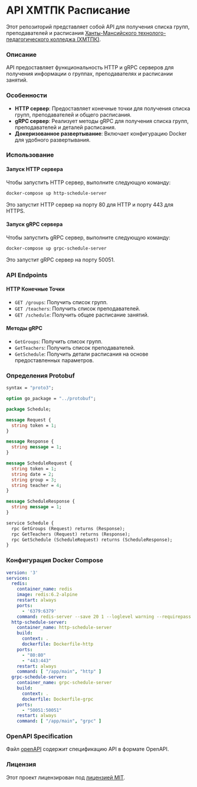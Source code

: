 # API ХМТПК Расписание

Этот репозиторий представляет собой API для получения списка групп, преподавателей и расписания [Ханты-Мансийского технолого-педагогического колледжа (ХМТПК)](https://hmtpk.ru/ru/).

### Описание

API предоставляет функциональность HTTP и gRPC серверов для получения информации о группах, преподавателях и расписании занятий.

### Особенности

- **HTTP сервер**: Предоставляет конечные точки для получения списка групп, преподавателей и общего расписания.
- **gRPC сервер**: Реализует методы gRPC для получения списка групп, преподавателей и деталей расписания.
- **Докеризованное развертывание**: Включает конфигурацию Docker для удобного развертывания.

### Использование

#### Запуск HTTP сервера

Чтобы запустить HTTP сервер, выполните следующую команду:

```bash
docker-compose up http-schedule-server
```

Это запустит HTTP сервер на порту 80 для HTTP и порту 443 для HTTPS.

#### Запуск gRPC сервера

Чтобы запустить gRPC сервер, выполните следующую команду:

```bash
docker-compose up grpc-schedule-server
```

Это запустит gRPC сервер на порту 50051.

### API Endpoints

#### HTTP Конечные Точки

- `GET /groups`: Получить список групп.
- `GET /teachers`: Получить список преподавателей.
- `GET /schedule`: Получить общее расписание занятий.

#### Методы gRPC

- `GetGroups`: Получить список групп.
- `GetTeachers`: Получить список преподавателей.
- `GetSchedule`: Получить детали расписания на основе предоставленных параметров.

### Определения Protobuf

```protobuf
syntax = "proto3";

option go_package = "../protobuf";

package Schedule;

message Request {
  string token = 1;
}

message Response {
  string message = 1;
}

message ScheduleRequest {
  string token = 1;
  string date = 2;
  string group = 3;
  string teacher = 4;
}

message ScheduleResponse {
  string message = 1;
}

service Schedule {
  rpc GetGroups (Request) returns (Response);
  rpc GetTeachers (Request) returns (Response);
  rpc GetSchedule (ScheduleRequest) returns (ScheduleResponse);
}
```

### Конфигурация Docker Compose

```yaml
version: '3'
services:
  redis:
    container_name: redis
    image: redis:6.2-alpine
    restart: always
    ports:
      - '6379:6379'
    command: redis-server --save 20 1 --loglevel warning --requirepass password
  http-schedule-server:
    container_name: http-schedule-server
    build:
      context: .
      dockerfile: Dockerfile-http
    ports:
      - "80:80"
      - "443:443"
    restart: always
    command: [ "/app/main", "http" ]
  grpc-schedule-server:
    container_name: grpc-schedule-server
    build:
      context: .
      dockerfile: Dockerfile-grpc
    ports:
      - "50051:50051"
    restart: always
    command: [ "/app/main", "grpc" ]
```

### OpenAPI Specification

Файл [openAPI](openAPI.yaml) содержит спецификацию API в формате OpenAPI.

### Лицензия

Этот проект лицензирован под [лицензией MIT](LICENSE).

